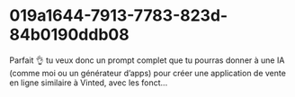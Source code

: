 # 019a1644-7913-7783-823d-84b0190ddb08
Parfait 👌 tu veux donc un prompt complet que tu pourras donner à une IA (comme moi ou un générateur d’apps) pour créer une application de vente en ligne similaire à Vinted, avec les fonct...
